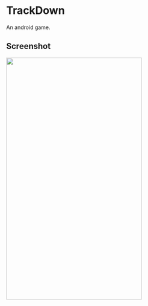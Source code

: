 # TrackDown
An android game.
## Screenshot
<a href="url"><img src="https://user-images.githubusercontent.com/14256867/45176563-0233f780-b22e-11e8-8226-24b7da4b4094.jpeg" align="left" height="640" width="360" ></a>
